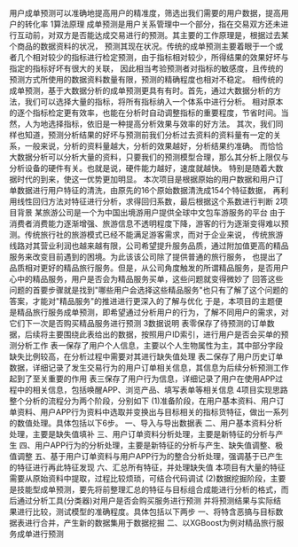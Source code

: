 用户成单预测可以准确地提高用户的精准度，筛选出我们需要的用户数据，提高用户的转化率
1算法原理
成单预测是用户关系管理中一个部分，指在交易双方还未进行互动前，对双方是否能达成交易进行的预测。其主要的工作原理是，根据过去某个商品的数据资料的状况，
预测其现在状况。传统的成单预测主要着眼于一个或者几个相对较少的指标进行检定预测，由于指标相对较少，所得结果的效果好坏与指定的指标好坏有很大的关联，
因此相当考验预测者对指标的敏感度，且传统的预测方式所使用的数据资料数量有限，预测的精确程度也相对不稳定。
相传统的成单预测，基于大数据分析的成单预测更具有有时。首先，通过大数据分析的方法，我们可以选择大量的指标，将所有指标纳入一个体系中进行分析。
相对原本的逐个指标检定更有效率，也能在分析时自动调整指标的重要程度，节省时间。当然，人为地选择指标，依旧是一种提高分析效果与效率的好方法。
其次，我们同样也知道，预测分析结果的好坏与预测前我们分析过去资料的资料量有一定的关系，一般来说，分析的资料量越大，分析的效果越好，分析结果约准确。
而恰恰大数据分析可以分析大量的资料，只要我们的预测模型合理，那么其分析上限仅与分析设备的硬件有关。也就是说，硬件能力越好，速度就越快。
特别是随着大数据时代的到来，使这一优势更加明显。
本次项目是根据原始的用户数据和用户订单数据进行用户特征的清洗，由原先的16个原始数据清洗成154个特征数据，
再利用线性回归方法对特征进行分析，求得回归系数，最后根据这个系数进行判断
2项目背景
某旅游公司是一个为中国出境游用户提供全球中文包车游服务的平台
由于消费者消费能力逐渐增强、旅游信息不透明程度下降，游客的行为逐渐变得难以预测。传统旅行社的旅游模式已经不能满足游客需求，而对于企业来说，
传统旅游线路对其营业利润也越来越有限，公司希望提升服务品质，通过附加值更高的精品服务来改变目前遇到的困境。为此该该公司除了提供普通的旅行服务，
也提出了品质相对更好的精品旅行服务。但是，从公司角度触发的所谓精品服务，是否用户心中的精品服务，用户是否会为精品服务买单，这些问题就变得微妙了
回答这些问题的首要步骤就是找到"哪些用户会选择这些精品服务"也只有了解了这个问题的答案，才能对"精品服务"的推进进行更深入的了解与优化
于是，本项目的主题便是精品旅行服务成单预测，即希望通过分析用户的行为，了解不同用户的需求，对它们下一次是否购买精品服务进行预测
3数据说明
表零保存了待预测的订单数据，后续将主要围绕此表给出的数据，按照用户ID索引，进行用户是否会买单的预测分析工作
表一保存了用户个人信息，主要以个人生物属性为主，其中部分字段缺失比例较高，在分析过程中需要对其进行缺失值处理
表二保存了用户历史订单数据，详细记录了发生交易行为的用户订单相关信息，其信息为后续分析预测工作起到了至关重要的作用
表三保存了用户行为信息，详细记录了用户在使用APP过程中的相关信息，包括唤醒APP、浏览产品、填写表单等相关信息
4项目实现思路
整个分析的流程分为两个阶段，分别如下
(1)准备阶段，在用户基本资料、用户订单资料、用户APP行为资料中选取并变换出与目标相关的指标货特征，做出一系列的数值处理。具体包括以下6步。
一、导入与导出数据表
二、用户基本资料分析处理，主要是缺失值填补
三、用户订单资料分析处理，主要是新特征的分析与产生
四、用户APP行为的分析处理，主要是新特征的分析与产生、缺失值调整、极值调整
五、基于用户订单资料与用户APP行为的整合分析处理，强调基于已产生的特征进行再此特征发现
六、汇总所有特征，并处理缺失值
本项目有大量的特征需要从原始资料中提取，过程比较烦琐，可结合代码调试
(2)数据挖掘阶段，主要是技能型成单预测，要先将前整理汇总的特征与目标组合成能进行分析的格式，而后通过分析工具(分类器)对用户是否会购买服务进行预测
并将预测结果与实际结果进行比较，测试模型的准确程度。具体包括以下两步
一、将特含恶搞与目标数据表进行合并，产生新的数据集用于数据挖掘
二、以XGBoost为例对精品旅行服务成单进行预测